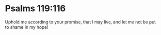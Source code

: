# Psalms 119:116

Uphold me according to your promise, that I may live, and let me not be put to shame in my hope!
